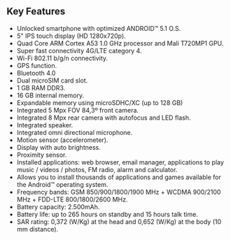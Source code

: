 ## Key Features
*	Unlocked smartphone with optimized ANDROID™ 5.1 O.S.
*	5" IPS touch display (HD 1280x720p).
*	Quad Core ARM Cortex A53 1.0 GHz processor and Mali T720MP1 GPU.
*	Super fast connectivity 4G/LTE category 4.
*	Wi-Fi 802.11 b/g/n connectivity.
*	GPS function.
*	Bluetooth 4.0
*	Dual microSIM card slot.
*	1 GB RAM DDR3.
*	16 GB internal memory.
*	Expandable memory using microSDHC/XC (up to 128 GB)
*	Integrated 5 Mpx FOV 84,3º front camera.
*	Integrated 8 Mpx rear camera with autofocus and LED flash.
*	Integrated speaker.
*	Integrated omni directional microphone.
*	Motion sensor (accelerometer).
*	Display with auto brightness.
*	Proximity sensor.
*	Installed applications: web browser, email manager, applications to play music / videos / photos, FM radio, alarm and calculator.
*	Allows you to install thousands of applications and games available for the Android™ operating system.
*	Frequency bands: GSM 850/900/1800/1900 MHz + WCDMA 900/2100 MHz + FDD-LTE 800/1800/2600 MHz.
*	Battery capacity: 2.500mAh.
*	Battery life: up to 265 hours on standby and 15 hours talk time.
*	SAR rating: 0,372 (W/Kg) at the head and 0,652 (W/Kg) at the body (10 mm distance).

